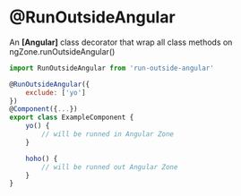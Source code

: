 # @RunOutsideAngular

An **[Angular]** class decorator that wrap all class methods on ngZone.runOutsideAngular()

```js
import RunOutsideAngular from 'run-outside-angular'

@RunOutsideAngular({
    exclude: ['yo']
})
@Component({...})
export class ExampleComponent {
    yo() {
        // will be runned in Angular Zone
    }

    hoho() {
        // will be runned out Angular Zone
    }
}
```
